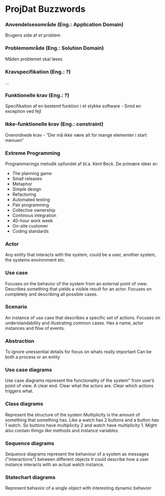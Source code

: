 ProjDat Buzzwords
=================

### Anvendelsesområde (Eng.: Application Domain)
Brugens side af et problem

### Problemområde (Eng.: Solution Domain)
Måden problemet skal løses

### Kravspecifikation (Eng.: ?)
...

### Funktionelle krav (Eng.: ?)
Specifikation af en bestemt funktion i et stykke software - Smid en exception ved fejl

### Ikke-funktionelle krav (Eng.: constraint)
Overordnede krav - “Der må ikke være alt for mange elementer i start menuen”

### Extreme Programming
Programmerings metodik opfundet af bl.a. Kent Beck. De primære ideer er:

- The planning game
- Small releases
- Metaphor
- Simple design
- Refactoring
- Automated testing
- Pair programming
- Collective ownership
- Continous integration
- 40-hour work week
- On-site customer
- Coding standards

### Actor
Any entity that interacts with the system, could be a user, another system,
the systems environment etc.

### Use case
Focuses on the behavior of the system from an external point of view.
Describes something that yields a visible result for an actor.
Focuses on completely and describing all possible cases.

### Scenario
An instance of use case that describes a specific set of actions.
Focuses on understandability and illustrating common cases.
Has a name, actor instances and flow of events.

### Abstraction
To ignore unessential details for focus on whats really important
Can be both a process or an entity

### Use case diagrams
Use case diagrams represent the functionality of the system" from user’s point of view.
A clear end.
Clear what the actors are.
Clear which actions triggers what.

### Class diagrams
Represent the structure of the system
Multiplicity is the amount of something that something has.
Like a watch has 2 buttons and a button has 1 watch. So buttons have multiplicity 2 and watch have multiplicity 1.
Might also contain things like methods and instance variables.

### Sequence diagrams
Sequence diagrams represent the behaviour of a system as messages ("interactions") between different objects
It could describe how a user instance interacts with an actual watch instance.

### Statechart diagrams
Represent behavior of a single object with interesting dynamic behavior
